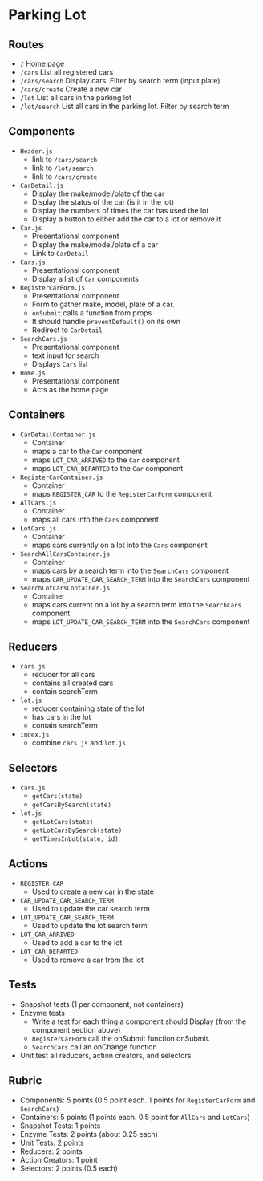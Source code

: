 # Parking Lot

## Routes

* `/` Home page
* `/cars` List all registered cars
* `/cars/search` Display cars. Filter by search term (input plate)
* `/cars/create` Create a new car
* `/lot` List all cars in the parking lot
* `/lot/search` List all cars in the parking lot. Filter by search term

## Components

* `Header.js`
  * link to `/cars/search`
  * link to `/lot/search`
  * link to `/cars/create`
* `CarDetail.js`
  * Display the make/model/plate of the car
  * Display the status of the car (is it in the lot)
  * Display the numbers of times the car has used the lot
  * Display a button to either add the car to a lot or remove it
* `Car.js`
  * Presentational component
  * Display the make/model/plate of a car
  * Link to `CarDetail`
* `Cars.js`
  * Presentational component
  * Display a list of `Car` components
* `RegisterCarForm.js`
  * Presentational component
  * Form to gather make, model, plate of a car.
  * `onSubmit` calls a function from props
  * It should handle `preventDefault()` on its own
  * Redirect to `CarDetail`
* `SearchCars.js`
  * Presentational component
  * text input for search
  * Displays `Cars` list
* `Home.js`
  * Presentational component
  * Acts as the home page

## Containers

* `CarDetailContainer.js`
  * Container
  * maps a car to the `Car` component
  * maps `LOT_CAR_ARRIVED` to the `Car` component
  * maps `LOT_CAR_DEPARTED` to the `Car` component
* `RegisterCarContainer.js`
  * Container
  * maps `REGISTER_CAR` to the `RegisterCarForm` component
* `AllCars.js`
  * Container
  * maps all cars into the `Cars` component
* `LotCars.js`
  * Container
  * maps cars currently on a lot into the `Cars` component
* `SearchAllCarsContainer.js`
  * Container
  * maps cars by a search term into the `SearchCars` component
  * maps `CAR_UPDATE_CAR_SEARCH_TERM` into the `SearchCars` component
* `SearchLotCarsContainer.js`
  * Container
  * maps cars current on a lot by a search term into the `SearchCars` component
  * maps `LOT_UPDATE_CAR_SEARCH_TERM` into the `SearchCars` component

## Reducers

* `cars.js`
  * reducer for all cars
  * contains all created cars
  * contain searchTerm
* `lot.js`
  * reducer containing state of the lot
  * has cars in the lot
  * contain searchTerm
* `index.js`
  * combine `cars.js` and `lot.js`

## Selectors

* `cars.js`
  * `getCars(state)`
  * `getCarsBySearch(state)`
* `lot.js`
  * `getLotCars(state)`
  * `getLotCarsBySearch(state)`
  * `getTimesInLot(state, id)`

## Actions

* `REGISTER_CAR`
  * Used to create a new car in the state
* `CAR_UPDATE_CAR_SEARCH_TERM`
  * Used to update the car search term
* `LOT_UPDATE_CAR_SEARCH_TERM`
  * Used to update the lot search term
* `LOT_CAR_ARRIVED`
  * Used to add a car to the lot
* `LOT_CAR_DEPARTED`
  * Used to remove a car from the lot

## Tests

* Snapshot tests (1 per component, not containers)
* Enzyme tests
  * Write a test for each thing a component should Display (from the component section above)
  * `RegisterCarForm` call the onSubmit function onSubmit.
  * `SearchCars` call an onChange function
* Unit test all reducers, action creators, and selectors

## Rubric

* Components: 5 points (0.5 point each. 1 points for `RegisterCarForm` and `SearchCars`)
* Containers: 5 points (1 points each. 0.5 point for `AllCars` and `LotCars`)
* Snapshot Tests: 1 points
* Enzyme Tests: 2 points (about 0.25 each)
* Unit Tests: 2 points
* Reducers: 2 points
* Action Creators: 1 point
* Selectors: 2 points (0.5 each)

